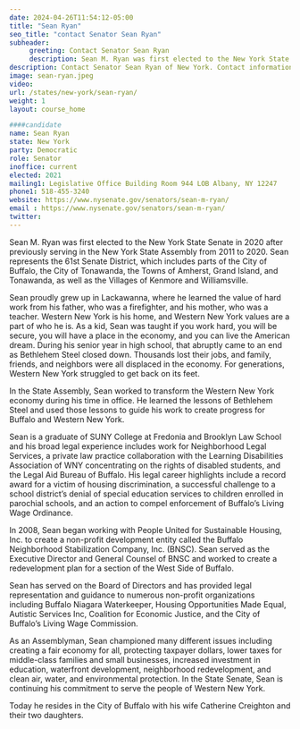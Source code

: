 ```yaml
---
date: 2024-04-26T11:54:12-05:00
title: "Sean Ryan"
seo_title: "contact Senator Sean Ryan"
subheader:
     greeting: Contact Senator Sean Ryan
     description: Sean M. Ryan was first elected to the New York State Senate in 2020 after previously serving in the New York State Assembly from 2011 to 2020. Sean represents the 61st Senate District, which includes parts of the City of Buffalo, the City of Tonawanda, the Towns of Amherst, Grand Island, and Tonawanda, as well as the Villages of Kenmore and Williamsville.
description: Contact Senator Sean Ryan of New York. Contact information for Sean Ryan includes email address, phone number, and mailing address.
image: sean-ryan.jpeg
video:
url: /states/new-york/sean-ryan/
weight: 1
layout: course_home

####candidate
name: Sean Ryan
state: New York
party: Democratic
role: Senator
inoffice: current
elected: 2021
mailing1: Legislative Office Building Room 944 LOB Albany, NY 12247
phone1: 518-455-3240
website: https://www.nysenate.gov/senators/sean-m-ryan/
email : https://www.nysenate.gov/senators/sean-m-ryan/
twitter:
---
```


Sean M. Ryan was first elected to the New York State Senate in 2020 after previously serving in the New York State Assembly from 2011 to 2020. Sean represents the 61st Senate District, which includes parts of the City of Buffalo, the City of Tonawanda, the Towns of Amherst, Grand Island, and Tonawanda, as well as the Villages of Kenmore and Williamsville.

Sean proudly grew up in Lackawanna, where he learned the value of hard work from his father, who was a firefighter, and his mother, who was a teacher. Western New York is his home, and Western New York values are a part of who he is. As a kid, Sean was taught if you work hard, you will be secure, you will have a place in the economy, and you can live the American dream. During his senior year in high school, that abruptly came to an end as Bethlehem Steel closed down. Thousands lost their jobs, and family, friends, and neighbors were all displaced in the economy. For generations, Western New York struggled to get back on its feet.

In the State Assembly, Sean worked to transform the Western New York economy during his time in office. He learned the lessons of Bethlehem Steel and used those lessons to guide his work to create progress for Buffalo and Western New York.

Sean is a graduate of SUNY College at Fredonia and Brooklyn Law School and his broad legal experience includes work for Neighborhood Legal Services, a private law practice collaboration with the Learning Disabilities Association of WNY concentrating on the rights of disabled students, and the Legal Aid Bureau of Buffalo. His legal career highlights include a record award for a victim of housing discrimination, a successful challenge to a school district’s denial of special education services to children enrolled in parochial schools, and an action to compel enforcement of Buffalo’s Living Wage Ordinance.

In 2008, Sean began working with People United for Sustainable Housing, Inc. to create a non-profit development entity called the Buffalo Neighborhood Stabilization Company, Inc. (BNSC). Sean served as the Executive Director and General Counsel of BNSC and worked to create a redevelopment plan for a section of the West Side of Buffalo.

Sean has served on the Board of Directors and has provided legal representation and guidance to numerous non-profit organizations including Buffalo Niagara Waterkeeper, Housing Opportunities Made Equal, Autistic Services Inc, Coalition for Economic Justice, and the City of Buffalo’s Living Wage Commission.

As an Assemblyman, Sean championed many different issues including creating a fair economy for all, protecting taxpayer dollars, lower taxes for middle-class families and small businesses, increased investment in education, waterfront development, neighborhood redevelopment, and clean air, water, and environmental protection. In the State Senate, Sean is continuing his commitment to serve the people of Western New York.

Today he resides in the City of Buffalo with his wife Catherine Creighton and their two daughters.
